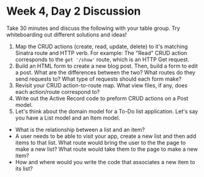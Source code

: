 # Week 4, Day 2 Discussion

Take 30 minutes and discuss the following with your table group. Try whiteboarding out different solutions and ideas!

1. Map the CRUD actions (create, read, update, delete) to it's matching Sinatra route and HTTP verb. For example: The "Read" CRUD action corresponds to the `get '/show'` route, which is an HTTP Get request. 
2. Build an HTML form to create a new blog post. Then, build a form to edit a post. What are the differences between the two? What routes do they send requests to? What type of requests should each form make?
3. Revisit your CRUD action-to-route map. What view files, if any, does each action/route correspond to? 
4. Write out the Active Record code to preform CRUD actions on a Post model. 
5. Let's think about the domain model for a To-Do list application. Let's say you have a List model and an Item model. 
  * What is the relationship between a list and an item?
  * A user needs to be able to visit your app, create a new list and then add items to that list. What route would bring the user to the the page to make a new list? What route would take them to the page to make a new item?
  * How and where would you write the code that associates a new item to its list?